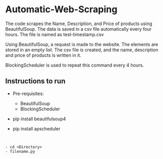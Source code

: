 # Automatic-Web-Scraping

The code scrapes the Name, Description, and Price of products using BeautifulSoup. 
The data is saved in a csv file automatically every four hours. 
The file is named as test-timestamp.csv

Using BeautifulSoup, a request is made to the website. 
The elements are stored in an empty list.
The csv file is created, and the name, description and price of products is written in it. 

BlockingScheduler is used to repeat this command every 4 hours. 

## Instructions to run

- Pre-requisites:

  - BeautifulSoup
  - BlockingScheduler 

- pip install beautifulsoup4
- pip install apscheduler
```


- cd <Directory>
- filename.py


```
